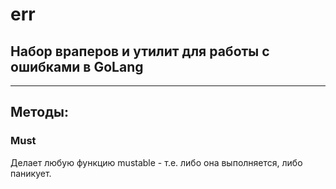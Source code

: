 # err 
## Набор враперов и утилит для работы с ошибками в GoLang
___

## Методы:

### Must
Делает любую функцию mustable - т.е. либо она выполняется, либо паникует.
